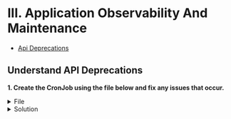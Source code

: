 # III.	Application Observability And Maintenance

* [Api Deprecations](https://kubernetes.io/docs/reference/using-api/deprecation-guide/ "Api Deprecations")

## Understand API Deprecations

**1. Create the CronJob using the file below and fix any issues that occur.**

<details><summary>File</summary>

<p>

busycronjob.yaml

```YAML
apiVersion: batch/v1beta1
kind: CronJob
metadata:
  name: busycronjob
spec:
  jobTemplate:
    metadata:
      name: busycronjob
    spec:
      template:
        spec:
          containers:
          - image: busybox
            name: busycronjob
            command: ["sh", "-c", "echo I do my job...; sleep 10; echo Done!"]
            resources: {}
          restartPolicy: Never
  schedule: '*/1 * * * *'
```

</p>
</details>

<details><summary>Solution</summary>

<p>

```bash
kubectl apply -f busycronjob.yaml #should not work
kubectl explain cronjob
```

```YAML
apiVersion: batch/v1 #change 
kind: CronJob
metadata:
  name: busycronjob
spec:
  jobTemplate:
    metadata:
      name: busycronjob
    spec:
      template:
        spec:
          containers:
          - image: busybox
            name: busycronjob
            command: ["sh", "-c", "echo I do my job...; sleep 10; echo Done!"]
            resources: {}
          restartPolicy: Never
  schedule: '*/1 * * * *'
```

</p>
</details>
